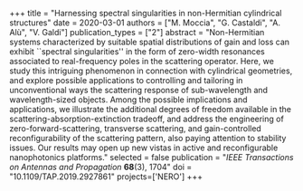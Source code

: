 +++
title = "Harnessing spectral singularities in non-Hermitian cylindrical structures"
date = 2020-03-01
authors = ["M. Moccia", "G. Castaldi", "A. Alù", "V. Galdi"]
publication_types = ["2"]
abstract = "Non-Hermitian systems characterized by suitable spatial distributions of gain and loss can exhibit ``spectral singularities'' in the form of zero-width resonances associated to real-frequency poles in the scattering operator. Here, we study this intriguing phenomenon in connection with cylindrical geometries, and explore possible applications to controlling and tailoring in unconventional ways the scattering response of sub-wavelength and wavelength-sized objects. Among the possible implications and applications, we illustrate the additional degrees of freedom available in the scattering-absorption-extinction tradeoff, and address the engineering of zero-forward-scattering, transverse scattering, and gain-controlled reconfigurability of the scattering pattern, also paying attention to stability issues. Our results may open up new vistas in active and reconfigurable nanophotonics platforms."
selected = false
publication = "*IEEE Transactions on Antennas and Propagation* **68**(3), 1704"
doi = "10.1109/TAP.2019.2927861"
projects=['NERO']
+++
